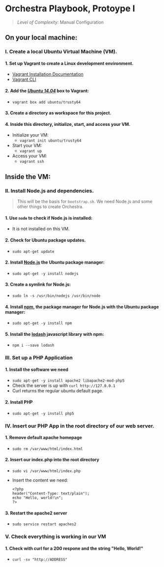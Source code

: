 # Orchestra Playbook, Protoype I
> *Level of Complexity:* Manual Configuration

## On your local machine:

### I. Create a local Ubuntu Virtual Machine (VM).
#### 1. Set up Vagrant to create a Linux development environment.

* [Vagrant Installation Documentation](https://www.vagrantup.com/docs/installation/)
* [Vagrant CLI](https://www.vagrantup.com/docs/cli/) 

#### 2. Add the [_Ubuntu 14.04_]((https://app.vagrantup.com/ubuntu/boxes/trusty64) ) box to Vagrant:
* `vagrant box add ubuntu/trusty64`

#### 3. Create a directory as workspace for this project. 
 
#### 4. Inside this directory, initialize, start, and access your VM.
  * Initialize your VM: 
    *  `vagrant init ubuntu/trusty64`
  * Start your VM:
    *  `vagrant up`
  * Access your VM:
    *  `vagrant ssh`

## Inside the VM:

### II. Install Node.js and dependencies.
> This will be the basis for `bootstrap.sh`. We need Node.js and some other things to create Orchestra.

#### 1. Use `node` to check if Node.js is installed:
* It is not installed on this VM.

#### 2. Check for Ubuntu package updates.
* `sudo apt-get update`
  
#### 2.  Install [Node.js](https://nodejs.org/en/) the Ubuntu package manager:
* `sudo apt-get -y install nodejs`


#### 3. Create a symlink for Node.js:
* `sudo ln -s /usr/bin/nodejs /usr/bin/node`
  
#### 4. Install [npm](https://docs.npmjs.com/), the package manager for Node.js with the Ubuntu package manager:
* `sudo apt-get -y install npm` 

#### 5. Install the [lodash](https://www.npmjs.com/package/lodash) javascript library with npm:
* `npm i --save lodash`

### III. Set up a PHP Application 

#### 1. Install the software we need
* `sudo apt-get -y install apache2 libapache2-mod-php5`
* Check the server is up with `curl http://127.0.0.1`
* Curl returns the regular ubuntu default page.

#### 2. Install PHP 
* `sudo apt-get -y install php5`

### IV. Insert our PHP App in the root directory of our web server.
#### 1. Remove default apache homepage
* `sudo rm /var/www/html/index.html`

#### 2. Insert our index.php into the root directory
* `sudo vi /var/www/html/index.php`
* Insert the content we need:

   ```
   <?php
   header("Content-Type: text/plain");
   echo "Hello, world!\n"; 
   ?>
   ```

#### 3. Restart the apache2 server
* `sudo service restart apaches2`


### V. Check everything is working in our VM
#### 1. Check with curl for a 200 respone and the string "Hello, World!"
* `curl -sv "http://ADDRESS"`



